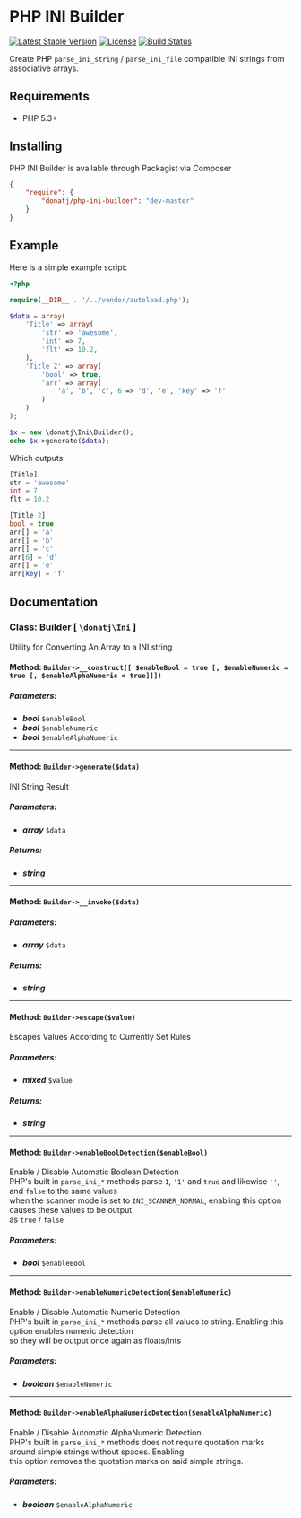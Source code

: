 # PHP INI Builder

[![Latest Stable Version](https://poser.pugx.org/donatj/php-ini-builder/v/stable.png)](https://packagist.org/packages/donatj/php-ini-builder)
[![License](https://poser.pugx.org/donatj/php-ini-builder/license.png)](https://packagist.org/packages/donatj/php-ini-builder)
[![Build Status](https://travis-ci.org/donatj/PhpIniBuilder.svg?branch=master)](https://travis-ci.org/donatj/PhpIniBuilder)

Create PHP `parse_ini_string` / `parse_ini_file` compatible INI strings from associative arrays.

## Requirements

- PHP 5.3+

## Installing

PHP INI Builder is available through Packagist via Composer

```json
{
    "require": {
        "donatj/php-ini-builder": "dev-master"
    }
}
```

## Example

Here is a simple example script:

```php
<?php

require(__DIR__ . '/../vendor/autoload.php');

$data = array(
	'Title' => array(
		'str' => 'awesome',
		'int' => 7,
		'flt' => 10.2,
	),
	'Title 2' => array(
		'bool' => true,
		'arr' => array(
			'a', 'b', 'c', 6 => 'd', 'e', 'key' => 'f'
		)
	)
);

$x = new \donatj\Ini\Builder();
echo $x->generate($data);
```

Which outputs:

```php
[Title]
str = 'awesome'
int = 7
flt = 10.2

[Title 2]
bool = true
arr[] = 'a'
arr[] = 'b'
arr[] = 'c'
arr[6] = 'd'
arr[] = 'e'
arr[key] = 'f'

```

## Documentation

### Class: Builder \[ `\donatj\Ini` \]

Utility for Converting An Array to a INI string

#### Method: `Builder->__construct([ $enableBool = true [, $enableNumeric = true [, $enableAlphaNumeric = true]]])`

##### Parameters:

- ***bool*** `$enableBool`
- ***bool*** `$enableNumeric`
- ***bool*** `$enableAlphaNumeric`



---

#### Method: `Builder->generate($data)`

INI String Result  
  


##### Parameters:

- ***array*** `$data`


##### Returns:

- ***string***


---

#### Method: `Builder->__invoke($data)`

##### Parameters:

- ***array*** `$data`


##### Returns:

- ***string***


---

#### Method: `Builder->escape($value)`

Escapes Values According to Currently Set Rules  
  


##### Parameters:

- ***mixed*** `$value`


##### Returns:

- ***string***


---

#### Method: `Builder->enableBoolDetection($enableBool)`

Enable / Disable Automatic Boolean Detection  
PHP's built in `parse_ini_*` methods parse `1`, `'1'` and `true` and likewise `''`, and `false` to the same values  
when the scanner mode is set to `INI_SCANNER_NORMAL`, enabling this option causes these values to be output  
as `true` / `false`  


##### Parameters:

- ***bool*** `$enableBool`



---

#### Method: `Builder->enableNumericDetection($enableNumeric)`

Enable / Disable Automatic Numeric Detection  
PHP's built in `parse_ini_*` methods parse all values to string. Enabling this option enables numeric detection  
so they will be output once again as floats/ints  


##### Parameters:

- ***boolean*** `$enableNumeric`



---

#### Method: `Builder->enableAlphaNumericDetection($enableAlphaNumeric)`

Enable / Disable Automatic AlphaNumeric Detection  
PHP's built in `parse_ini_*` methods does not require quotation marks around simple strings without spaces. Enabling  
this option removes the quotation marks on said simple strings.  


##### Parameters:

- ***boolean*** `$enableAlphaNumeric`

